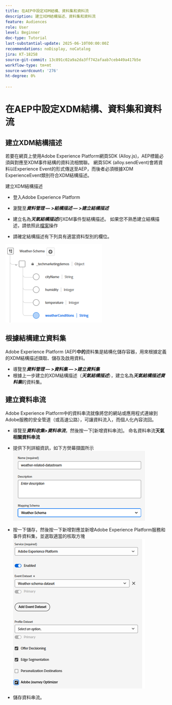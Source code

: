 ```yaml
---
title: 在AEP中設定XDM結構、資料集和資料流
description: 建立XDM結構描述、資料集和資料流
feature: Audiences
role: User
level: Beginner
doc-type: Tutorial
last-substantial-update: 2025-06-10T00:00:00Z
recommendations: noDisplay, noCatalog
jira: KT-18258
source-git-commit: 13c891c02a9a2da3ff742afaab7ceb449a417b5e
workflow-type: tm+mt
source-wordcount: '276'
ht-degree: 0%

---
```


# 在AEP中設定XDM結構、資料集和資料流

## 建立XDM結構描述

若要在網頁上使用Adobe Experience Platform網頁SDK (Alloy.js)，AEP標籤必須與對應至XDM事件結構的資料流相關聯。 網頁SDK (alloy.sendEvent)會將資料以Experience Event的形式傳送至AEP，而後者必須根據XDM ExperienceEvent類別符合XDM結構描述。

建立XDM結構描述

* 登入Adobe Experience Platform
* 瀏覽至&#x200B;_&#x200B;**資料管理 — >結構描述 — >建立結構描述**&#x200B;_

* 建立名為&#x200B;**_天氣結構描述_**&#x200B;的XDM事件型結構描述。 如果您不熟悉建立結構描述，請依照此[檔案](https://experienceleague.adobe.com/zh-hant/docs/experience-platform/xdm/tutorials/create-schema-ui)操作


* 請確定結構描述有下列具有適當資料型別的欄位。

![weather-schema](assets/weather-schema.png)

## 根據結構建立資料集

Adobe Experience Platform (AEP)**中的**&#x200B;資料集是結構化儲存容器，用來根據定義的XDM結構描述擷取、儲存及啟用資料。

* 導覽至&#x200B;_&#x200B;**資料管理 — >資料集 — >建立資料集**&#x200B;_
* 根據上一步建立的XDM結構描述（_&#x200B;**天氣結構描述**&#x200B;_），建立名為&#x200B;**_天氣結構描述資料集_**&#x200B;的資料集。


## 建立資料串流

Adobe Experience Platform中的資料串流就像將您的網站或應用程式連線到Adobe服務的安全管道（或高速公路），可讓資料流入，而個人化內容流回。

* 導覽至&#x200B;_&#x200B;**資料收集>資料串流**&#x200B;_，然後按一下[新增資料串流]。 命名資料串流&#x200B;**天氣相關資料串流**


* 提供下列詳細資訊，如下方熒幕擷圖所示
  ![資料流](assets/datastream.png)
* 按一下儲存，然後按一下新增對應並新增Adobe Experience Platform服務和事件資料集，並選取適當的核取方塊
  ![資料流對應](assets/datastream-service.png)

* 儲存資料串流。
